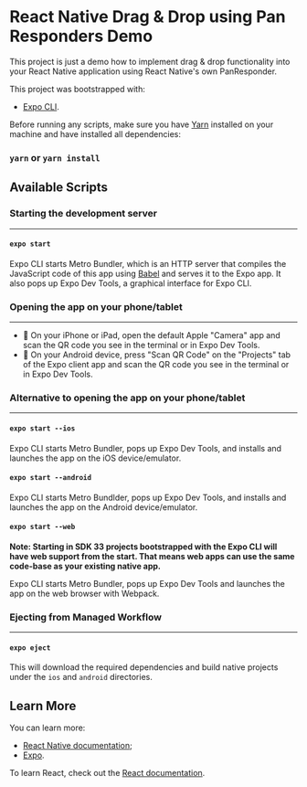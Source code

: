 # React Native Drag & Drop using Pan Responders Demo

This project is just a demo how to implement drag & drop functionality into your React Native application using React Native's own PanResponder.

This project was bootstrapped with:

- [Expo CLI](https://github.com/expo/expo-cli).

Before running any scripts, make sure you have [Yarn](https://classic.yarnpkg.com/en/docs/install/) installed on your machine and have installed all dependencies:

### `yarn` or `yarn install`

## Available Scripts

### Starting the development server

---

#### `expo start`

Expo CLI starts Metro Bundler, which is an HTTP server that compiles the JavaScript code of this app using [Babel](https://babeljs.io/) and serves it to the Expo app. It also pops up Expo Dev Tools, a graphical interface for Expo CLI.

### Opening the app on your phone/tablet

---

- 🍎 On your iPhone or iPad, open the default Apple "Camera" app and scan the QR code you see in the terminal or in Expo Dev Tools.
- 🤖 On your Android device, press "Scan QR Code" on the "Projects" tab of the Expo client app and scan the QR code you see in the terminal or in Expo Dev Tools.

### Alternative to opening the app on your phone/tablet

---

#### `expo start --ios`

Expo CLI starts Metro Bundler, pops up Expo Dev Tools, and installs and launches the app on the iOS device/emulator.

#### `expo start --android`

Expo CLI starts Metro Bundlder, pops up Expo Dev Tools, and installs and launches the app on the Android device/emulator.

#### `expo start --web`

**Note: Starting in SDK 33 projects bootstrapped with the Expo CLI will have web support from the start. That means web apps can use the same code-base as your existing native app.**

Expo CLI starts Metro Bundler, pops up Expo Dev Tools and launches the app on the web browser with Webpack.

### Ejecting from Managed Workflow

---

#### `expo eject`

This will download the required dependencies and build native projects under the `ios` and `android` directories.

## Learn More

You can learn more:

- [React Native documentation](https://reactnative.dev/docs/getting-started);
- [Expo](https://docs.expo.io/).

To learn React, check out the [React documentation](https://reactjs.org/).
